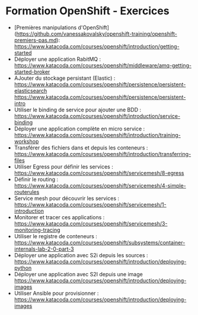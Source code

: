 # Formation OpenShift - Exercices


* [Premières manipulations d'OpenShift] (https://github.com/vanessakovalsky/openshift-training/openshift-premiers-pas.md): https://www.katacoda.com/courses/openshift/introduction/getting-started 
* Déployer une application RabitMQ : https://www.katacoda.com/courses/openshift/middleware/amq-getting-started-broker 
* AJouter du stockage persistant (Elastic) : https://www.katacoda.com/courses/openshift/persistence/persistent-elasticsearch
https://www.katacoda.com/courses/openshift/persistence/persistent-intro
* Utiliser le binding de service pour ajouter une BDD : https://www.katacoda.com/courses/openshift/introduction/service-binding 
* Déployer une application complète en micro service : https://www.katacoda.com/courses/openshift/introduction/training-workshop 
* Transférer des fichiers dans et depuis les conteneurs : https://www.katacoda.com/courses/openshift/introduction/transferring-files 
* Utiliser Egress pour définir les services : https://www.katacoda.com/courses/openshift/servicemesh/8-egress 
* Définir le routing : https://www.katacoda.com/courses/openshift/servicemesh/4-simple-routerules 
* Service mesh pour découvrir les services : https://www.katacoda.com/courses/openshift/servicemesh/1-introduction
* Monitorer et tracer ces applications : https://www.katacoda.com/courses/openshift/servicemesh/3-monitoring-tracing
* Utiliser le registre de conteneurs : https://www.katacoda.com/courses/openshift/subsystems/container-internals-lab-2-0-part-3
* Déployer une application avec S2i depuis les sources : https://www.katacoda.com/courses/openshift/introduction/deploying-python
* Déployer une application avec S2I depuis une image https://www.katacoda.com/courses/openshift/introduction/deploying-images
* Utiliser Ansible pour provisionner : https://www.katacoda.com/courses/openshift/introduction/deploying-images 
